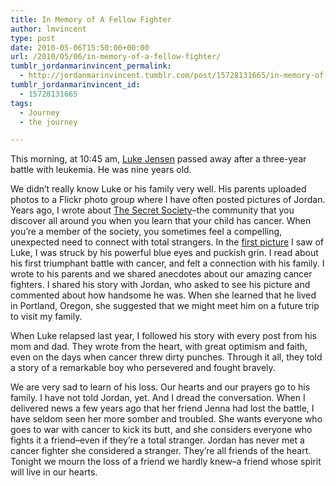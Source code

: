 ```yaml
---
title: In Memory of A Fellow Fighter
author: lmvincent
type: post
date: 2010-05-06T15:50:00+00:00
url: /2010/05/06/in-memory-of-a-fellow-fighter/
tumblr_jordanmarinvincent_permalink:
  - http://jordanmarinvincent.tumblr.com/post/15728131665/in-memory-of-a-fellow-fighter
tumblr_jordanmarinvincent_id:
  - 15728131665
tags:
  - Journey
  - the journey

---
```

This morning, at 10:45 am, <a href="http://bit.ly/bFR8Ab" target="_blank" rel="noopener">Luke Jensen</a> passed away after a three-year battle with leukemia. He was nine years old.

We didn’t really know Luke or his family very well. His parents uploaded photos to a Flickr photo group where I have often posted pictures of Jordan. Years ago, I wrote about <a href="http://www.jordanvincent.com/2004/11/16/the-secret-society/" target="_blank" rel="noopener">The Secret Society</a>–the community that you discover all around you when you learn that your child has cancer. When you’re a member of the society, you sometimes feel a compelling, unexpected need to connect with total strangers. In the <a href="http://www.flickr.com/photos/chimmichunga/2973900288/in/pool-95489120@N00" target="_blank" rel="noopener">first picture</a> I saw of Luke, I was struck by his powerful blue eyes and puckish grin. I read about his first triumphant battle with cancer, and felt a connection with his family. I wrote to his parents and we shared anecdotes about our amazing cancer fighters. I shared his story with Jordan, who asked to see his picture and commented about how handsome he was. When she learned that he lived in Portland, Oregon, she suggested that we might meet him on a future trip to visit my family.

When Luke relapsed last year, I followed his story with every post from his mom and dad. They wrote from the heart, with great optimism and faith, even on the days when cancer threw dirty punches. Through it all, they told a story of a remarkable boy who persevered and fought bravely.

We are very sad to learn of his loss. Our hearts and our prayers go to his family. I have not told Jordan, yet. And I dread the conversation. When I delivered news a few years ago that her friend Jenna had lost the battle, I have seldom seen her more somber and troubled. She wants everyone who goes to war with cancer to kick its butt, and she considers everyone who fights it a friend–even if they’re a total stranger. Jordan has never met a cancer fighter she considered a stranger. They’re all friends of the heart. Tonight we mourn the loss of a friend we hardly knew–a friend whose spirit will live in our hearts.

<div class="blogger-post-footer">
  <img loading="lazy" src="https://blogger.googleusercontent.com/tracker/9039099668816362935-1944163569140303862?l=jordansjourney2.blogspot.com" alt="" width="1" height="1" />
</div>